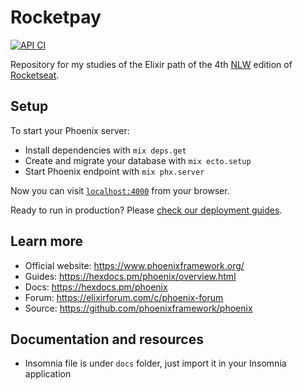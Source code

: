 # Rocketpay

[![API CI](https://github.com/cassiofariasmachado/rocketpay/actions/workflows/api.yml/badge.svg)](https://github.com/cassiofariasmachado/rocketpay/actions/workflows/api.yml)

Repository for my studies of the Elixir path of the 4th [NLW](nextlevelweek.com) edition of [Rocketseat](https://rocketseat.com.br/).

## Setup

To start your Phoenix server:

  * Install dependencies with `mix deps.get`
  * Create and migrate your database with `mix ecto.setup`
  * Start Phoenix endpoint with `mix phx.server`

Now you can visit [`localhost:4000`](http://localhost:4000) from your browser.

Ready to run in production? Please [check our deployment guides](https://hexdocs.pm/phoenix/deployment.html).

## Learn more

  * Official website: https://www.phoenixframework.org/
  * Guides: https://hexdocs.pm/phoenix/overview.html
  * Docs: https://hexdocs.pm/phoenix
  * Forum: https://elixirforum.com/c/phoenix-forum
  * Source: https://github.com/phoenixframework/phoenix

## Documentation and resources

* Insomnia file is under `docs` folder, just import it in your Insomnia application
